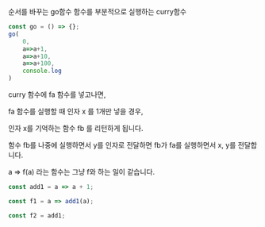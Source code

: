 순서를 바꾸는 go함수
함수를 부분적으로 실행하는 curry함수


```js
const go = () => {};
go(
    0,
    a=>a+1,
    a=>a+10,
    a=>a+100,
    console.log
)

```

curry 함수에 fa 함수를 넣고나면,

fa 함수를 실행할 때 인자 x 를 1개만 넣을 경우,

인자 x를 기억하는 함수 fb 를 리턴하게 됩니다.

함수 fb를 나중에 실행하면서 y를 인자로 전달하면 fb가 fa를 실행하면서 x, y를 전달합니다. 

a => f(a) 라는 함수는 그냥 f와 하는 일이 같습니다.


```js
const add1 = a => a + 1;

const f1 = a => add1(a);

const f2 = add1;
```